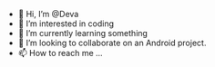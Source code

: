 - 👋 Hi, I’m @Deva
- 👀 I’m interested in coding
- 🌱 I’m currently learning something
- 💞️ I’m looking to collaborate on an Android project.
- 📫 How to reach me ...


<!---
DevaAsDev/DevaAsDev is a ✨ special ✨ repository because its `README.md` (this file) appears on your GitHub profile.
You can click the Preview link to take a look at your changes.
--->
